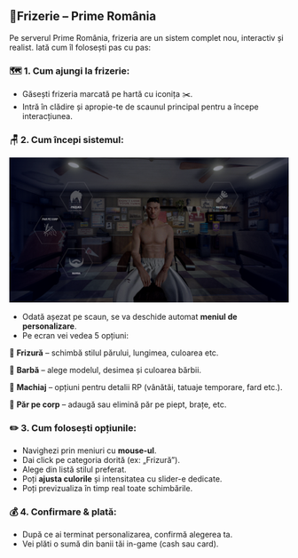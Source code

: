 ## 💈Frizerie – Prime România 
Pe serverul Prime România, frizeria are un sistem complet nou, interactiv și realist. Iată cum îl folosești pas cu pas:

### 🗺️ 1. Cum ajungi la frizerie:

* Găsești frizeria marcată pe hartă cu iconița ✂️.
* Intră în clădire și apropie-te de scaunul principal pentru a începe interacțiunea.

### 🪑 2. Cum începi sistemul:

![FRIZURA](/public/img/freza.png)

* Odată așezat pe scaun, se va deschide automat **meniul de personalizare**.
* Pe ecran vei vedea 5 opțiuni:

🔹 **Frizură** – schimbă stilul părului, lungimea, culoarea etc.

🔹 **Barbă** – alege modelul, desimea și culoarea bărbii.

🔹 **Machiaj** – opțiuni pentru detalii RP (vânătăi, tatuaje temporare, fard etc.).

🔹 **Păr pe corp** – adaugă sau elimină păr pe piept, brațe, etc.

### ✏️ 3. Cum folosești opțiunile:

* Navighezi prin meniuri cu **mouse-ul**.
* Dai click pe categoria dorită (ex: „Frizură”).
* Alege din listă stilul preferat.
* Poți **ajusta culorile** și intensitatea cu slider-e dedicate.
* Poți previzualiza în timp real toate schimbările.

### 💰 4. Confirmare & plată:

* După ce ai terminat personalizarea, confirmă alegerea ta.
* Vei plăti o sumă din banii tăi in-game (cash sau card).
